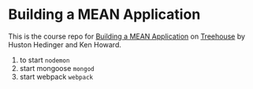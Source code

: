 # Building a MEAN Application

This is the course repo for [Building a MEAN Application](https://teamtreehouse.com/library/building-a-mean-application) on [Treehouse](https://teamtreehouse.com/) by Huston Hedinger and Ken Howard.

1. to start ```nodemon```
2. start mongoose ```mongod```
3. start webpack  ```webpack```
